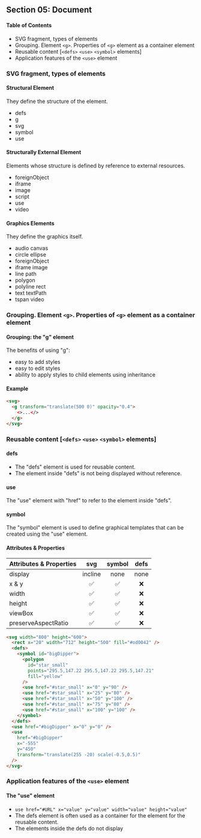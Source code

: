 ## Section 05: Document

#### Table of Contents

- SVG fragment, types of elements
- Grouping. Element `<g>`. Properties of `<g>` element as a container element
- Reusable content [`<defs>` `<use>` `<symbol>` elements]
- Application features of the `<use>` element

### SVG fragment, types of elements

#### Structural Element

They define the structure of the element.

- defs
- g
- svg
- symbol
- use

#### Structurally External Element

Elements whose structure is defined by reference to external resources.

- foreignObject
- iframe
- image
- script
- use
- video

#### Graphics Elements

They define the graphics itself.

- audio canvas
- circle ellipse
- foreignObject
- iframe image
- line path
- polygon
- polyline rect
- text textPath
- tspan video

### Grouping. Element `<g>`. Properties of `<g>` element as a container element

#### Grouping: the "g" element

The benefits of using "g":

- easy to add styles
- easy to edit styles
- ability to apply styles to child elements using inheritance

#### Example

```html
<svg>
  <g transform="translate(500 0)" opacity="0.4">
    <>...</>
  </g>
</svg>
```

### Reusable content [`<defs>` `<use>` `<symbol>` elements]

#### defs

- The "defs" element is used for reusable content.
- The element inside "defs" is not being displayed without reference.

#### use

The "use" element with "href" to refer to the element inside "defs".

#### symbol

The "symbol" element is used to define graphical templates that can be created
using the "use" element.

#### Attributes & Properties

| Attributes & Properties |        svg         |       symbol       | defs |
| ----------------------- | :----------------: | :----------------: | :--: |
| display                 |      incline       |        none        | none |
| x & y                   | :white_check_mark: | :white_check_mark: | :x:  |
| width                   | :white_check_mark: | :white_check_mark: | :x:  |
| height                  | :white_check_mark: | :white_check_mark: | :x:  |
| viewBox                 | :white_check_mark: | :white_check_mark: | :x:  |
| preserveAspectRatio     | :white_check_mark: | :white_check_mark: | :x:  |

```html
<svg width="800" height="600">
  <rect x="20" width="712" height="500" fill="#od0042" />
  <defs>
    <symbol id="bigDipper">
      <polygon
        id="star_small"
        points="295.5,147.22 295.5,147.22 295.5,147.21"
        fill="yellow"
      />
      <use href="#star_small" x="0" y="90" />
      <use href="#star_small" x="25" y="80" />
      <use href="#star_small" x="50" y="100" />
      <use href="#star_small" x="75" y="80" />
      <use href="#star_small" x="100" y="100" />
    </symbol>
  </defs>
  <use href="#bigDipper" x="0" y="0" />
  <use
    href="#bigDipper"
    x="-555"
    y="450"
    transform="translate(255 -20) scale(-0.5,0.5)"
  />
</svg>
```

### Application features of the `<use>` element

#### The "use" element

- `use href="#URL" x="value" y="value" width="value" height="value"`
- The defs element is often used as a container for the element for the reusable
  content.
- The elements inside the defs do not display
